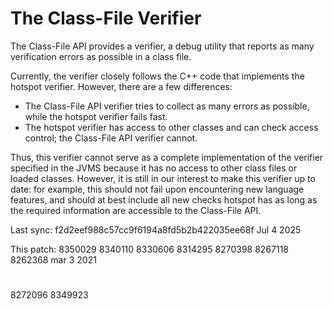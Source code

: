 The Class-File Verifier
===
The Class-File API provides a verifier, a debug utility that reports as many
verification errors as possible in a class file.

Currently, the verifier closely follows the C++ code that implements the hotspot
verifier. However, there are a few differences:
- The Class-File API verifier tries to collect as many errors as possible, while
  the hotspot verifier fails fast.
- The hotspot verifier has access to other classes and can check access control;
  the Class-File API verifier cannot.

Thus, this verifier cannot serve as a complete implementation of the verifier
specified in the JVMS because it has no access to other class files or loaded
classes.  However, it is still in our interest to make this verifier up to date:
for example, this should not fail upon encountering new language features, and
should at best include all new checks hotspot has as long as the required
information are accessible to the Class-File API.

Last sync: f2d2eef988c57cc9f6194a8fd5b2b422035ee68f  Jul 4 2025

This patch:
8350029
8340110
8330606
8314295
8270398
8267118
8262368
mar 3 2021

#
8272096
8349923